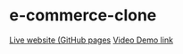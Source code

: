 # e-commerce-clone
[Live website (GitHub pages]()
[Video Demo link](https://www.youtube.com/watch?v=I8M9ZfjrzRo)
